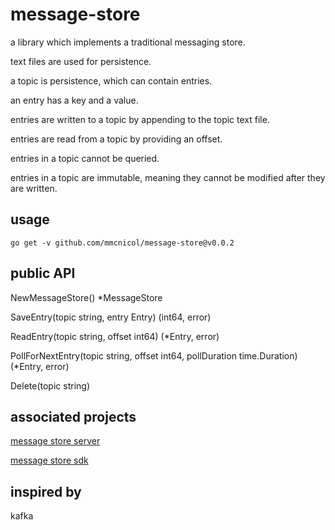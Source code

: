 # message-store

a library which implements a traditional messaging store. 

text files are used for persistence.

a topic is persistence, which can contain entries.

an entry has a key and a value.

entries are written to a topic by appending to the topic text file.

entries are read from a topic by providing an offset.

entries in a topic cannot be queried.

entries in a topic are immutable, meaning they cannot be modified after they are written.

## usage

```
go get -v github.com/mmcnicol/message-store@v0.0.2
```

## public API

NewMessageStore() *MessageStore

SaveEntry(topic string, entry Entry) (int64, error)

ReadEntry(topic string, offset int64) (*Entry, error)

PollForNextEntry(topic string, offset int64, pollDuration time.Duration) (*Entry, error)

Delete(topic string)

## associated projects

[message store server](https://github.com/mmcnicol/message-store-server)

[message store sdk](https://github.com/mmcnicol/message-store-sdk)


## inspired by 

kafka
